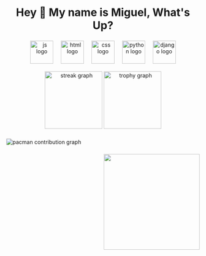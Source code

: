 <h1 align="center">Hey 👋 My name is Miguel, What's Up?</h1>

###

<div align="center">
  <img src="https://skillicons.dev/icons?i=html" height="60" alt="js logo"  />
  <img width="12" />
  <img src="https://skillicons.dev/icons?i=css" height="60" alt="html logo"  />
  <img width="12" />
  <img src="https://skillicons.dev/icons?i=js" height="60" alt="css logo"  />
  <img width="12" />
  <img src="https://skillicons.dev/icons?i=py" height="60" alt="python logo"  />
  <img width="12" />
  <img src="https://skillicons.dev/icons?i=django" height="60" alt="django logo"  />
</div>
<br>
<div align="center">
  <img src="https://streak-stats.demolab.com?user=Miguel00Roza&locale=en&mode=daily&theme=dracula&hide_border=false&border_radius=5&order=3" height="150" alt="streak graph"  />
  <img src="https://github-profile-trophy.vercel.app?username=Miguel00Roza&theme=dracula&column=-1&row=1&margin-w=8&margin-h=8&no-bg=false&no-frame=false&order=4" height="150" alt="trophy graph"  />
</div>

###

<picture>
  <source media="(prefers-color-scheme: dark)" srcset="https://raw.githubusercontent.com/maurodesouza/maurodesouza/output/pacman-contribution-graph-dark.svg">
  <source media="(prefers-color-scheme: light)" srcset="https://raw.githubusercontent.com/maurodesouza/maurodesouza/output/pacman-contribution-graph.svg">
  <img alt="pacman contribution graph" src="https://raw.githubusercontent.com/maurodesouza/maurodesouza/output/pacman-contribution-graph.svg">
</picture>

###
<img align="right" height="250" src="https://media1.giphy.com/media/v1.Y2lkPTc5MGI3NjExYmVpZjNydzFoMWljeHl6eHgxM2ZrbHN5ZWk1aHlidDVvN2kyMWlheCZlcD12MV9pbnRlcm5hbF9naWZfYnlfaWQmY3Q9Zw/a6pzK009rlCak/giphy.gif"  />

###

